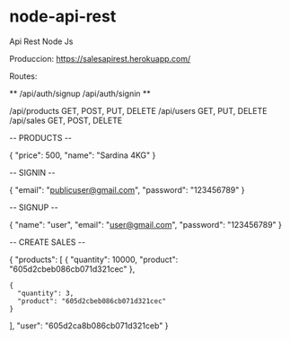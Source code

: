 # node-api-rest
Api Rest Node Js


Produccion: https://salesapirest.herokuapp.com/


Routes:

**
/api/auth/signup
/api/auth/signin
**

/api/products   GET, POST, PUT, DELETE
/api/users      GET, PUT, DELETE
/api/sales      GET, POST, DELETE


-- PRODUCTS --

{
    "price": 500,
    "name": "Sardina 4KG"
}

-- SIGNIN --

{
    "email": "publicuser@gmail.com",
    "password": "123456789"
}

-- SIGNUP --

{
    "name": "user",
    "email": "user@gmail.com",
    "password": "123456789"
}

-- CREATE SALES --

{
  "products": [
    {
      "quantity": 10000,
      "product": "605d2cbeb086cb071d321cec"
    },

    {
      "quantity": 3,
      "product": "605d2cbeb086cb071d321cec"
    }
  ],
  "user": "605d2ca8b086cb071d321ceb"
}
